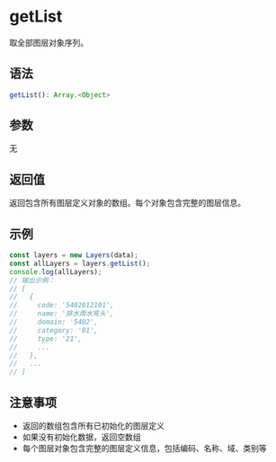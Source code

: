 # getList

取全部图层对象序列。

## 语法

```javascript
getList(): Array.<Object>
```

## 参数

无

## 返回值

返回包含所有图层定义对象的数组。每个对象包含完整的图层信息。

## 示例

```javascript
const layers = new Layers(data);
const allLayers = layers.getList();
console.log(allLayers);
// 输出示例：
// [
//   { 
//     code: '5402012101',
//     name: '排水雨水弯头',
//     domain: '5402',
//     category: '01',
//     type: '21',
//     ...
//   },
//   ...
// ]
```

## 注意事项

- 返回的数组包含所有已初始化的图层定义
- 如果没有初始化数据，返回空数组
- 每个图层对象包含完整的图层定义信息，包括编码、名称、域、类别等 